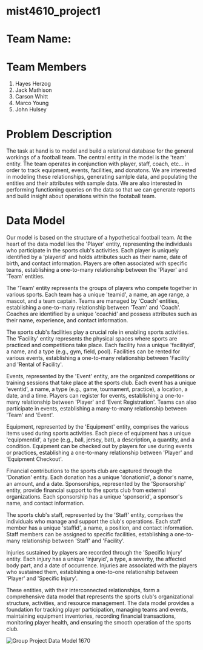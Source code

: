# mist4610_project1

# Team Name:

# Team Members
1. Hayes Herzog
2. Jack Mathison
3. Carson Whitt
4. Marco Young
5. John Hulsey

# Problem Description
The task at hand is to model and build a relational database for the general workings of a football team. The central entity in the model is the 'team' entity. The team operates in conjunction with player, staff, coach, etc... in order to track equipment, events, facilities, and donatons. We are interested in modeling these relationships, generating samlple data, and populating the entities and their attributes with sample data. We are also interested in performing functioning queries on the data so that we can generate reports and build insight about operations within the footaball team.

# Data Model
Our model is based on the structure of a hypothetical football team. At the heart of the data model lies the 'Player' entity, representing the individuals who participate in the sports club's activities. Each player is uniquely identified by a 'playerid' and holds attributes such as their name, date of birth, and contact information. Players are often associated with specific teams, establishing a one-to-many relationship between the 'Player' and 'Team' entities.

The 'Team' entity represents the groups of players who compete together in various sports. Each team has a unique 'teamid', a name, an age range, a mascot, and a team captain. Teams are managed by 'Coach' entities, establishing a one-to-many relationship between 'Team' and 'Coach'. Coaches are identified by a unique 'coachid' and possess attributes such as their name, experience, and contact information.

The sports club's facilities play a crucial role in enabling sports activities. The 'Facility' entity represents the physical spaces where sports are practiced and competitions take place. Each facility has a unique 'facilityid', a name, and a type (e.g., gym, field, pool). Facilities can be rented for various events, establishing a one-to-many relationship between 'Facility' and 'Rental of Facility'.

Events, represented by the 'Event' entity, are the organized competitions or training sessions that take place at the sports club. Each event has a unique 'eventid', a name, a type (e.g., game, tournament, practice), a location, a date, and a time. Players can register for events, establishing a one-to-many relationship between 'Player' and 'Event Registration'. Teams can also participate in events, establishing a many-to-many relationship between 'Team' and 'Event'.

Equipment, represented by the 'Equipment' entity, comprises the various items used during sports activities. Each piece of equipment has a unique 'equipmentid', a type (e.g., ball, jersey, bat), a description, a quantity, and a condition. Equipment can be checked out by players for use during events or practices, establishing a one-to-many relationship between 'Player' and 'Equipment Checkout'.

Financial contributions to the sports club are captured through the 'Donation' entity. Each donation has a unique 'donationid', a donor's name, an amount, and a date. Sponsorships, represented by the 'Sponsorship' entity, provide financial support to the sports club from external organizations. Each sponsorship has a unique 'sponsorid', a sponsor's name, and contact information.

The sports club's staff, represented by the 'Staff' entity, comprises the individuals who manage and support the club's operations. Each staff member has a unique 'staffid', a name, a position, and contact information. Staff members can be assigned to specific facilities, establishing a one-to-many relationship between 'Staff' and 'Facility'.

Injuries sustained by players are recorded through the 'Specific Injury' entity. Each injury has a unique 'injuryid', a type, a severity, the affected body part, and a date of occurrence. Injuries are associated with the players who sustained them, establishing a one-to-one relationship between 'Player' and 'Specific Injury'.

These entities, with their interconnected relationships, form a comprehensive data model that represents the sports club's organizational structure, activities, and resource management. The data model provides a foundation for tracking player participation, managing teams and events, maintaining equipment inventories, recording financial transactions, monitoring player health, and ensuring the smooth operation of the sports club.

![Group Project Data Model 1670](https://github.com/purwplhaze/mist4610_project1/assets/148249080/5a2cb81b-0b6e-4d3b-ae0b-8df1e16e613c)
